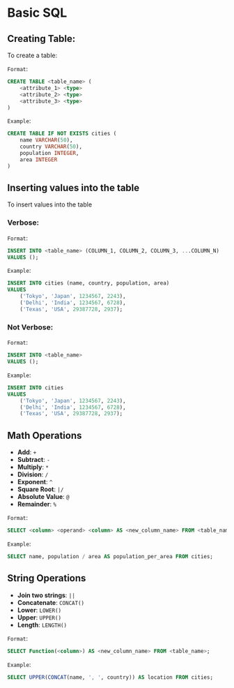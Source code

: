 # Basic SQL

## Creating Table:
To create a table:

`Format`:
```sql
CREATE TABLE <table_name> (
    <attribute_1> <type>
    <attribute_2> <type>
    <attribute_3> <type>
)
```

`Example`:
```sql
CREATE TABLE IF NOT EXISTS cities (
    name VARCHAR(50),
    country VARCHAR(50),
    population INTEGER,
    area INTEGER
)
```

## Inserting values into the table
To insert values into the table

### Verbose:
`Format`:
```sql
INSERT INTO <table_name> (COLUMN_1, COLUMN_2, COLUMN_3, ...COLUMN_N)
VALUES ();
```
`Example`:
```sql
INSERT INTO cities (name, country, population, area)
VALUES 
    ('Tokyo', 'Japan', 1234567, 2243),
    ('Delhi', 'India', 1234567, 6728),
    ('Texas', 'USA', 29387728, 2937);
```

### Not Verbose:
`Format`:
```sql
INSERT INTO <table_name>
VALUES ();
```
`Example`:
```sql
INSERT INTO cities
VALUES 
    ('Tokyo', 'Japan', 1234567, 2243),
    ('Delhi', 'India', 1234567, 6728),
    ('Texas', 'USA', 29387728, 2937);
```

## Math Operations
- **Add**: `+`
- **Subtract**: `-`
- **Multiply**: `*`
- **Division**: `/`
- **Exponent**: `^`
- **Square Root**: `|/`
- **Absolute Value**: `@`
- **Remainder**: `%`

`Format`:
```sql
SELECT <column> <operand> <column> AS <new_column_name> FROM <table_name>;
```

`Example`:
```sql
SELECT name, population / area AS population_per_area FROM cities;
```

## String Operations
- **Join two strings**: `||`
- **Concatenate**: `CONCAT()`
- **Lower**: `LOWER()`
- **Upper**: `UPPER()`
- **Length**: `LENGTH()`

`Format`:
```sql
SELECT Function(<column>) AS <new_column_name> FROM <table_name>;
```

`Example`:
```sql
SELECT UPPER(CONCAT(name, ', ', country)) AS location FROM cities;
```

